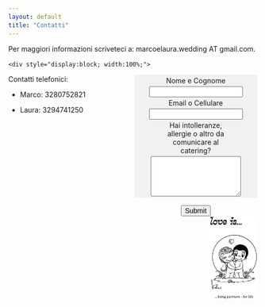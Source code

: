 ```yaml
---
layout: default
title: "Contatti"
---
```


Per maggiori informazioni scriveteci a: marcoelaura.wedding AT gmail.com.
<style>
        fieldset{
            background-color: #f1f1f1;
            border: none;
            border-radius: 2px;
            margin-bottom: 15px;
            overflow: hidden;
            padding: 0 .625em;
        }

        label{
            cursor: pointer;
            display: inline-block;
            padding: 3px 6px;
            text-align: center;
            width: 150px;
            vertical-align: top;
        }

        input{
            font-size: inherit;
        }
    </style>
    
    <div style="display:block; width:100%;">
  <div style="width:50%; float: left; display: inline-block;">Contatti telefonici:
<ul>
<li><p>Marco: 3280752821</p></li>
<li><p>Laura: 3294741250</p></li>
</ul>  
</div>
  <div style="width:50%; float: left; display: inline-block;"><center>
<form id="fs-frm" name="simple-contact-form" accept-charset="utf-8" action="https://formspree.io/f/{form_id}" method="post">
  <fieldset id="fs-frm-inputs">
    <label for="full-name">Nome e Cognome</label>
    <input type="text" name="name" id="full-name" placeholder="" required="">
    <label for="email-address">Email o Cellulare</label>
    <input type="email" name="_replyto" id="email-address" placeholder="" required="">
    <label for="message">Hai intolleranze, allergie o altro da comunicare al catering?</label>
    <textarea rows="5" name="message" id="message" placeholder="" required=""></textarea>
    <input type="hidden" name="_subject" id="email-subject" value="Contact Form Submission">
  </fieldset>
  <input type="submit" value="Submit">
</form>
</center>

</div>
</div>
    
    





<img align="right" src="/Contatti/loveis.jpeg" width="100"> 
